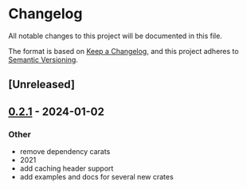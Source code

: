 # Changelog
All notable changes to this project will be documented in this file.

The format is based on [Keep a Changelog](https://keepachangelog.com/en/1.0.0/),
and this project adheres to [Semantic Versioning](https://semver.org/spec/v2.0.0.html).

## [Unreleased]

## [0.2.1](https://github.com/trillium-rs/trillium/compare/trillium-head-v0.2.0...trillium-head-v0.2.1) - 2024-01-02

### Other
- remove dependency carats
- 2021
- add caching header support
- add examples and docs for several new crates
